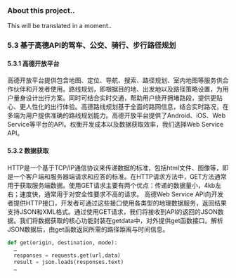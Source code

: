 ### About this project.. 

This will be translated in a moment..

### 5.3 基于高德API的驾车、公交、骑行、步行路径规划

#### 5.3.1 高德开放平台

高德开放平台提供包含地图、定位、导航、搜索、路径规划、室内地图等服务供合作伙伴和开发者使用。路线规划，即根据目的地、出发地以及路径策略设置，为用户量身设计出行方案。同时可结合实时交通，帮助用户绕开拥堵路段，提供更贴心、更人性化的出行体验。高德路线规划基于全面的路网信息，结合实时路况，在多端为用户提供准确的路线规划能力。高德开放平台提供了Android、iOS、Web Service等平台的API。权衡开发成本以及数据获取效率，我们选择Web Service API。

#### 5.3.2 数据获取

HTTP是一个基于TCP/IP通信协议来传递数据的标准，包括html文件、图像等，即是一个客户端和服务器端请求和应答的标准。在HTTP请求方法中，GET方法通常用于获取服务端数据。使用GET请求主要有两个优点：传递的数据量小，4kb左右；速度快，通常用于对安全性要求不高的请求。
高德Web Service API向开发者提供HTTP接口，开发者可通过这些接口使用各类型的地理数据服务，返回结果支持JSON和XML格式。通过使用GET请求，我们将接收到API的返回的JSON数据。我们将数据获取的核心功能封装在getdata中，对外提供get函数接口。解析JSON数据后，由get函数返回所需的路径距离与时间信息。

```python
def get(origin, destination, mode):  
  …  
  responses = requests.get(url,data)  
  result = json.loads(responses.text)  
  …  
```
